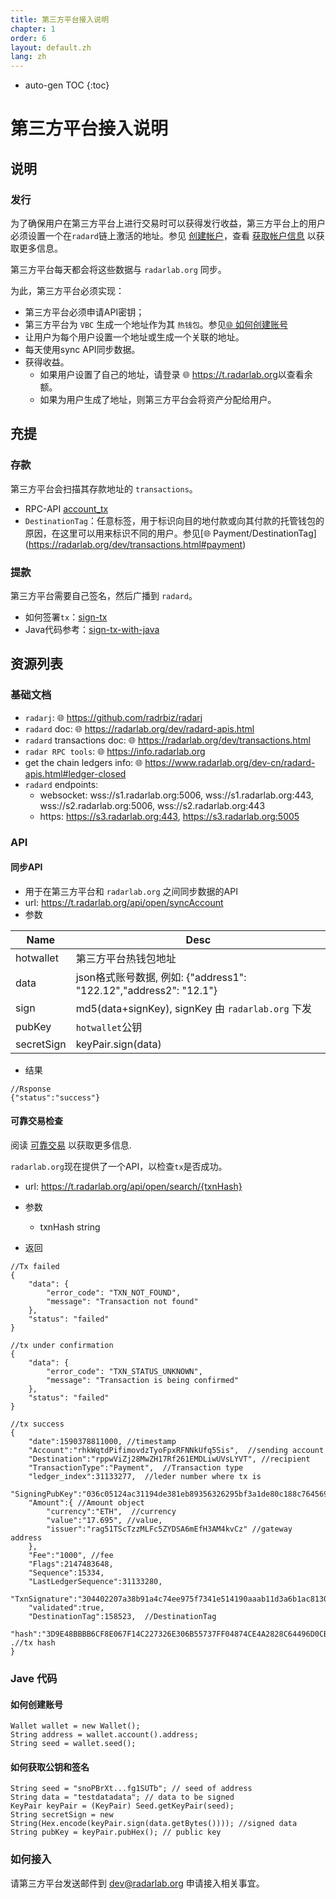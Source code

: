 ```yaml
---
title: 第三方平台接入说明
chapter: 1
order: 6
layout: default.zh
lang: zh
---
```


* auto-gen TOC
{:toc}

# 第三方平台接入说明

## 说明

### 发行

为了确保用户在第三方平台上进行交易时可以获得发行收益，第三方平台上的用户必须设置一个在`radard`链上激活的地址。参见 [创建帐户](https://radarlab.org/dev/transactions.html#creating-accounts)，查看 [获取帐户信息](https://www.radarlab.org/dev-cn/radard-apis.html＃account-info) 以获取更多信息。

第三方平台每天都会将这些数据与 `radarlab.org` 同步。

为此，第三方平台必须实现：

  * 第三方平台必须申请API密钥；
  * 第三方平台为 `VBC` 生成一个地址作为其 `热钱包`。参见[🌐 如何创建账号](https://radarlab.org/dev/transactions.html#creating-accounts)
  * 让用户为每个用户设置一个地址或生成一个关联的地址。
  * 每天使用sync API同步数据。
  * 获得收益。
    * 如果用户设置了自己的地址，请登录 🌐  <https://t.radarlab.org>以查看余额。
    * 如果为用户生成了地址，则第三方平台会将资产分配给用户。

## 充提

### 存款

第三方平台会扫描其存款地址的 `transactions`。
  * RPC-API [account_tx](https://radarlab.org/dev/radard-apis.html#account-tx)
  * `DestinationTag`：任意标签，用于标识向目的地付款或向其付款的托管钱包的原因，在这里可以用来标识不同的用户。参见[🌐 Payment/DestinationTag] (https://radarlab.org/dev/transactions.html#payment)

### 提款

第三方平台需要自己签名，然后广播到 `radard`。
  * 如何签署`tx`：[sign-tx](https://radarlab.org/dev/radard-apis.html#sign)
  * Java代码参考：[sign-tx-with-java](https://github.com/radrbiz/radarj/blob/master/radar-lib/src/test/java/org/radarlab/test/TestTxn.java)

## 资源列表

### 基础文档

  * `radarj`: 🌐  <https://github.com/radrbiz/radarj>
  * `radard` doc: 🌐  <https://radarlab.org/dev/radard-apis.html>
  * `radard` transactions doc: 🌐 <https://radarlab.org/dev/transactions.html>
  * `radar RPC tools`: 🌐 <https://info.radarlab.org>
  *  get the chain ledgers info: 🌐 <https://www.radarlab.org/dev-cn/radard-apis.html#ledger-closed>
  * `radard` endpoints:
    * websocket: wss://s1.radarlab.org:5006, wss://s1.radarlab.org:443, wss://s2.radarlab.org:5006, wss://s2.radarlab.org:443 
    * https: https://s3.radarlab.org:443, https://s3.radarlab.org:5005

###  API 

#### 同步API 

  * 用于在第三方平台和 `radarlab.org` 之间同步数据的API 
  * url: https://t.radarlab.org/api/open/syncAccount
  * 参数

|Name | Desc |
|-- | -- |
|hotwallet | 第三方平台热钱包地址|
|data | json格式账号数据, 例如: {"address1": "122.12","address2": "12.1"}|
|sign | md5(data+signKey), signKey 由 `radarlab.org` 下发|
|pubKey | `hotwallet`公钥|
|secretSign | keyPair.sign(data)|

  * 结果
  
```
//Rsponse
{"status":"success"}
```

#### 可靠交易检查

阅读 [可靠交易](https://radarlab.org/dev/reliable_tx.html) 以获取更多信息.

`radarlab.org`现在提供了一个API，以检查`tx`是否成功。

  * url: https://t.radarlab.org/api/open/search/{txnHash}

  * 参数
	* txnHash string
  * 返回

```
//Tx failed
{
	"data": {
		"error_code": "TXN_NOT_FOUND",
		"message": "Transaction not found"
	},
	"status": "failed"
}

//tx under confirmation
{
	"data": {
		"error_code": "TXN_STATUS_UNKNOWN",
		"message": "Transaction is being confirmed"
	},
	"status": "failed"
}

//tx success
{
	"date":1590378811000, //timestamp
	"Account":"rhkWqtdPifimovdzTyoFpxRFNNkUfq5Sis",  //sending account
	"Destination":"rppwViZj28MwZH17Rf261EMDLiwUVsLYVT", //recipient 
	"TransactionType":"Payment",  //Transaction type
	"ledger_index":31133277,  //leder number where tx is
	"SigningPubKey":"036c05124ac31194de381eb89356326295bf3a1de80c188c764569a05281109acf",
	"Amount":{ //Amount object
		"currency":"ETH",  //currency
		"value":"17.695", //value,
		"issuer":"rag51TScTzzMLFc5ZYDSA6mEfH3AM4kvCz" //gateway address
	},
	"Fee":"1000", //fee
	"Flags":2147483648,
	"Sequence":15334,  
	"LastLedgerSequence":31133280,
	"TxnSignature":"304402207a38b91a4c74ee975f7341e514190aaab11d3a6b1ac8130756311590ce3371f002200cfd6aed28b7f81027c05f616a2f06fee8b10448b132171320fd4df7d389fc40",
	"validated":true,
	"DestinationTag":158523,  //DestinationTag
	"hash":"3D9E48BBBB6CF8E067F14C227326E306B55737FF04874CE4A2828C64496D0CBD". .//tx hash
}
```

### Jave 代码


#### 如何创建账号

```
Wallet wallet = new Wallet();
String address = wallet.account().address;
String seed = wallet.seed();
```

#### 如何获取公钥和签名

```
String seed = "snoPBrXt...fg1SUTb"; // seed of address
String data = "testdatadata"; // data to be signed
KeyPair keyPair = (KeyPair) Seed.getKeyPair(seed);
String secretSign = new String(Hex.encode(keyPair.sign(data.getBytes()))); //signed data
String pubKey = keyPair.pubHex(); // public key
```

### 如何接入

请第三方平台发送邮件到 <dev@radarlab.org> 申请接入相关事宜。
